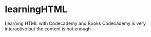 # learningHTML
Learning HTML with Codecademy and Books
Codecademy is very interactive but the content is not enough
